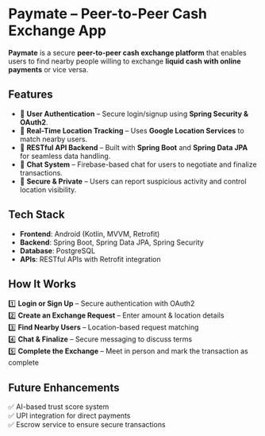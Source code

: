 

# **Paymate – Peer-to-Peer Cash Exchange App**  

**Paymate** is a secure **peer-to-peer cash exchange platform** that enables users to find nearby people willing to exchange **liquid cash with online payments** or vice versa.  

## **Features**  
- 🔹 **User Authentication** – Secure login/signup using **Spring Security & OAuth2**.  
- 🔹 **Real-Time Location Tracking** – Uses **Google Location Services** to match nearby users.  
- 🔹 **RESTful API Backend** – Built with **Spring Boot** and **Spring Data JPA** for seamless data handling.  
- 🔹 **Chat System** – Firebase-based chat for users to negotiate and finalize transactions.  
- 🔹 **Secure & Private** – Users can report suspicious activity and control location visibility.  

## **Tech Stack**  
- **Frontend**: Android (Kotlin, MVVM, Retrofit)  
- **Backend**: Spring Boot, Spring Data JPA, Spring Security  
- **Database**: PostgreSQL  
- **APIs**: RESTful APIs with Retrofit integration  

## **How It Works**  
1️⃣ **Login or Sign Up** – Secure authentication with OAuth2  
2️⃣ **Create an Exchange Request** – Enter amount & location details  
3️⃣ **Find Nearby Users** – Location-based request matching  
4️⃣ **Chat & Finalize** – Secure messaging to discuss terms  
5️⃣ **Complete the Exchange** – Meet in person and mark the transaction as complete  

## **Future Enhancements**  
✅ AI-based trust score system  
✅ UPI integration for direct payments  
✅ Escrow service to ensure secure transactions  

